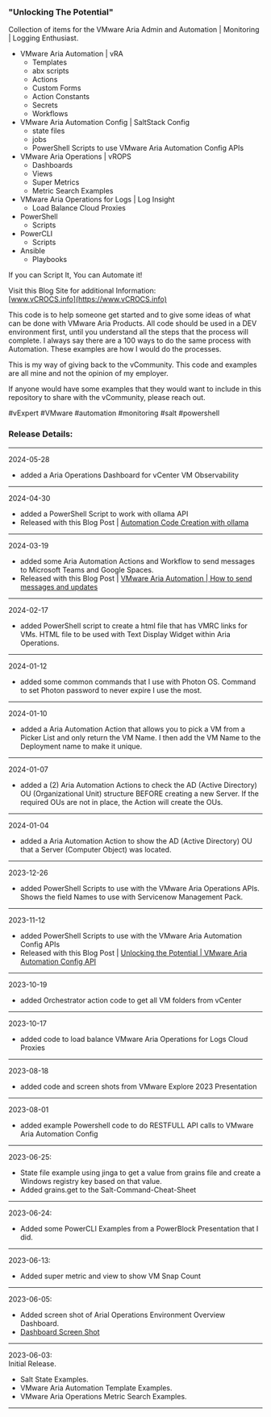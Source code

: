 ### "Unlocking The Potential"

Collection of items for the VMware Aria Admin and Automation | Monitoring | Logging Enthusiast.

* VMware Aria Automation | vRA  
  * Templates
  * abx scripts
  * Actions
  * Custom Forms
  * Action Constants
  * Secrets
  * Workflows
* VMware Aria Automation Config | SaltStack Config
  * state files  
  * jobs
  * PowerShell Scripts to use VMware Aria Automation Config APIs
* VMware Aria Operations | vROPS
  * Dashboards  
  * Views
  * Super Metrics
  * Metric Search Examples
* VMware Aria Operations for Logs | Log Insight  
  * Load Balance Cloud Proxies
* PowerShell
  * Scripts
* PowerCLI
  * Scripts
* Ansible
  * Playbooks

If you can Script It, You can Automate it!  

Visit this Blog Site for additional Information:  
[www.vCROCS.info](https://www.vCROCS.info)

This code is to help someone get started and to give some ideas of what can be done with VMware Aria Products. All code should be used in a DEV environment first, until you understand all the steps that the process will complete. I always say there are a 100 ways to do the same process with Automation. These examples are how I would do the processes.

This is my way of giving back to the vCommunity. This code and examples are all mine and not the opinion of my employer.  

If anyone would have some examples that they would want to include in this repository to share with the vCommunity, please reach out.  

#vExpert #VMware #automation #monitoring #salt #powershell

### Release Details:  

---

2024-05-28
* added a Aria Operations Dashboard for vCenter VM Observability

---

2024-04-30
* added a PowerShell Script to work with ollama API
* Released with this Blog Post | [Automation Code Creation with ollama](https://www.vcrocs.info/ollama/)  

---

2024-03-19
* added some Aria Automation Actions and Workflow to send messages to Microsoft Teams and Google Spaces.  
* Released with this Blog Post | [VMware Aria Automation | How to send messages and updates](https://www.vcrocs.info/aria-automation-messages-updates/)  

---

2024-02-17
* added PowerShell script to create a html file that has VMRC links for VMs. HTML file to be used with Text Display Widget within Aria Operations.  

---

2024-01-12
* added some common commands that I use with Photon OS. Command to set Photon password to never expire I use the most.  

---

2024-01-10
* added a Aria Automation Action that allows you to pick a VM from a Picker List and only return the VM Name. I then add the VM Name to the Deployment name to make it unique.  

---

2024-01-07
* added a (2) Aria Automation Actions to check the AD (Active Directory) OU (Organizational Unit) structure BEFORE creating a new Server. If the required OUs are not in place, the Action will create the OUs.  

---

2024-01-04
* added a Aria Automation Action to show the AD (Active Directory) OU that a Server (Computer Object) was located.  

---

2023-12-26
* added PowerShell Scripts to use with the VMware Aria Operations APIs. Shows the field Names to use with Servicenow Management Pack.  

---

2023-11-12
* added PowerShell Scripts to use with the VMware Aria Automation Config APIs  
* Released with this Blog Post | [Unlocking the Potential | VMware Aria Automation Config API](https://www.vCROCS.info/unlocking-the-potential-vmware-aria-automation-config-api/)

---

2023-10-19
* added Orchestrator action code to get all VM folders from vCenter  

---

2023-10-17
* added code to load balance VMware Aria Operations for Logs Cloud Proxies  

---

2023-08-18
* added code and screen shots from VMware Explore 2023 Presentation  

---

2023-08-01
* added example Powershell code to do RESTFULL API calls to VMware Aria Automation Config  

---
  
2023-06-25:  
* State file example using jinga to get a value from grains file and create a Windows registry key based on that value.  
* Added grains.get to the Salt-Command-Cheat-Sheet  

---
  
2023-06-24:  
* Added some PowerCLI Examples from a PowerBlock Presentation that I did.

---
  
2023-06-13:  
* Added super metric and view to show VM Snap Count

---
  
2023-06-05:  
* Added screen shot of Arial Operations Environment Overview Dashboard.  
* [Dashboard Screen Shot](https://github.com/dalehassinger/unlocking-the-potential/tree/main/VMware-Aria-Operations/Dashboards/TAM-Environment-Overview)  

---
  
2023-06-03:  
Initial Release.  
* Salt State Examples.  
* VMware Aria Automation Template Examples.  
* VMware Aria Operations Metric Search Examples.  
  
---
  
  
